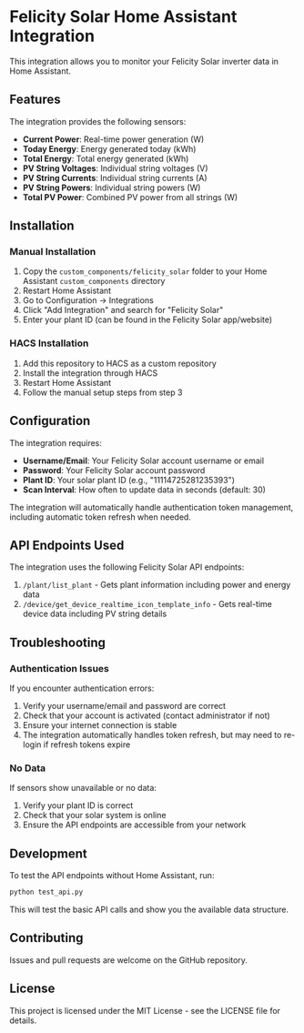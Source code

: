 # Felicity Solar Home Assistant Integration

This integration allows you to monitor your Felicity Solar inverter data in Home Assistant.

## Features

The integration provides the following sensors:

- **Current Power**: Real-time power generation (W)
- **Today Energy**: Energy generated today (kWh) 
- **Total Energy**: Total energy generated (kWh)
- **PV String Voltages**: Individual string voltages (V)
- **PV String Currents**: Individual string currents (A)
- **PV String Powers**: Individual string powers (W)
- **Total PV Power**: Combined PV power from all strings (W)

## Installation

### Manual Installation

1. Copy the `custom_components/felicity_solar` folder to your Home Assistant `custom_components` directory
2. Restart Home Assistant
3. Go to Configuration -> Integrations
4. Click "Add Integration" and search for "Felicity Solar"
5. Enter your plant ID (can be found in the Felicity Solar app/website)

### HACS Installation

1. Add this repository to HACS as a custom repository
2. Install the integration through HACS
3. Restart Home Assistant
4. Follow the manual setup steps from step 3

## Configuration

The integration requires:

- **Username/Email**: Your Felicity Solar account username or email
- **Password**: Your Felicity Solar account password
- **Plant ID**: Your solar plant ID (e.g., "11114725281235393") 
- **Scan Interval**: How often to update data in seconds (default: 30)

The integration will automatically handle authentication token management, including automatic token refresh when needed.

## API Endpoints Used

The integration uses the following Felicity Solar API endpoints:

1. `/plant/list_plant` - Gets plant information including power and energy data
2. `/device/get_device_realtime_icon_template_info` - Gets real-time device data including PV string details

## Troubleshooting

### Authentication Issues

If you encounter authentication errors:

1. Verify your username/email and password are correct
2. Check that your account is activated (contact administrator if not)
3. Ensure your internet connection is stable
4. The integration automatically handles token refresh, but may need to re-login if refresh tokens expire

### No Data

If sensors show unavailable or no data:

1. Verify your plant ID is correct
2. Check that your solar system is online
3. Ensure the API endpoints are accessible from your network

## Development

To test the API endpoints without Home Assistant, run:

```bash
python test_api.py
```

This will test the basic API calls and show you the available data structure.

## Contributing

Issues and pull requests are welcome on the GitHub repository.

## License

This project is licensed under the MIT License - see the LICENSE file for details.